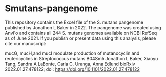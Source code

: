 # Smutans-pangenome
This repository contains the Excel file of the S. mutans pangenome published by Jonathon L Baker in 2022. The pangenome was created using Anvi'o and contains all 244 S. mutans genomes available on NCBI RefSeq as of June 2021. If you publish or present data using this analysis, please cite our manuscript: 

mucG, mucH,and mucI modulate production of mutanocyclin and reutericyclins in Streptococcus mutans B04Sm5
Jonathon L Baker, Xiaoyu Tang, Sandra A LaBonte, Carla C. Uranga, Anna Edlund
bioRxiv 2022.01.27.478122; doi: https://doi.org/10.1101/2022.01.27.478122
